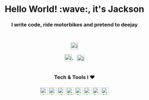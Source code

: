<h1 align="center">Hello World! :wave:, it's Jackson</h1>
<h3 align="center">I write code, ride motorbikes and pretend to deejay</h3><br />

<p align="center">
  <a href="https://twitter.com/jacksonk_dev">
    <img 
      src="https://img.shields.io/twitter/follow/jacksonk_dev?logo=twitter&style=social&color=informational" 
      alt="jackthedev" 
      height="24"
    />
  </a>
</p>

<div align="center">
  <a href="https://twitter.com/jacksonk_dev">
    <img 
      align="center" 
      src="https://raw.githubusercontent.com/rahuldkjain/github-profile-readme-generator/master/src/images/icons/Social/twitter.svg" 
      alt="jackthedev" 
      height="24" 
      width="24" 
    />
  </a>&nbsp;&nbsp;
  <a href="https://www.linkedin.com/in/jacksonk-dev">
    <img 
      align="center" 
      src="https://raw.githubusercontent.com/rahuldkjain/github-profile-readme-generator/master/src/images/icons/Social/linked-in-alt.svg"
      alt="jackthedev" 
      height="20" 
      width="24"
    />
  </a>
</div>
<br />

<h3 align="center">Tech & Tools I ❤️️<h3>
<div align="center">
  <img
    src="https://img.shields.io/static/v1?label=&message=JavaSript/React/Angular&color=F0DB4F"
    alt="JavaScript/React/Angular"
    height="24"
  />
  <img
    src="https://img.shields.io/static/v1?label=&message=Java/Spring Boot&color=f89820"
    alt="Java/Spring Boot"
    height="24"
  />
  <img
    src="https://img.shields.io/static/v1?label=&message=CSS/SCSS/LESS&color=264de4"
    alt="CSS/SCSS/LESS"
    height="24"
  />
  <img
    src="https://img.shields.io/static/v1?label=&message=Material UI&color=FFEB3B"
    alt="Material UI"
    height="24"
  />
  <img
    src="https://img.shields.io/static/v1?label=&message=Styled Components&color=880E4F"
    alt="Styled Components"
    height="24"
  />
  <img
    src="https://img.shields.io/static/v1?label=&message=Jest/Enzyme/React Testing Library&color=blueviolet"
    alt="Jest/Enzyme/React Testing Library"
    height="24"
  />
  <img
    src="https://img.shields.io/static/v1?label=&message=Intellij IDEA&color=C2185B"
    alt="Intellij IDEA"
    height="24"
  />
  <img
    src="https://img.shields.io/static/v1?label=&message=VS Code&color=0078d7"
    alt="VS Code"
    height="24"
  />
</div>
